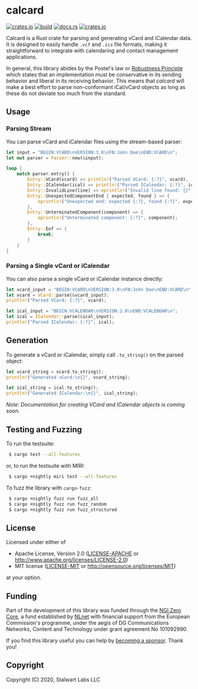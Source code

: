 # calcard

[![crates.io](https://img.shields.io/crates/v/calcard)](https://crates.io/crates/calcard)
[![build](https://github.com/stalwartlabs/calcard/actions/workflows/rust.yml/badge.svg)](https://github.com/stalwartlabs/calcard/actions/workflows/rust.yml)
[![docs.rs](https://img.shields.io/docsrs/calcard)](https://docs.rs/calcard)
[![crates.io](https://img.shields.io/crates/l/calcard)](http://www.apache.org/licenses/LICENSE-2.0)

Calcard is a Rust crate for parsing and generating vCard and iCalendar data. It is designed to easily handle `.vcf` and `.ics` file formats, making it straightforward to integrate with calendaring and contact management applications.

In general, this library abides by the Postel's law or [Robustness Principle](https://en.wikipedia.org/wiki/Robustness_principle) which 
states that an implementation must be conservative in its sending behavior and liberal in its receiving behavior. This means that
_calcard_ will make a best effort to parse non-conformant iCal/vCard objects as long as these do not deviate too much from the standard.

## Usage

### Parsing Stream

You can parse vCard and iCalendar files using the stream-based parser:

```rust
let input = "BEGIN:VCARD\nVERSION:3.0\nFN:John Doe\nEND:VCARD\n";
let mut parser = Parser::new(&input);

loop {
    match parser.entry() {
        Entry::VCard(vcard) => println!("Parsed VCard: {:?}", vcard),
        Entry::ICalendar(ical) => println!("Parsed ICalendar: {:?}", ical),
        Entry::InvalidLine(line) => eprintln!("Invalid line found: {}", line),
        Entry::UnexpectedComponentEnd { expected, found } => {
            eprintln!("Unexpected end: expected {:?}, found {:?}", expected, found);
        },
        Entry::UnterminatedComponent(component) => {
            eprintln!("Unterminated component: {:?}", component);
        },
        Entry::Eof => {
            break;
        }
    }
}
```

### Parsing a Single vCard or iCalendar

You can also parse a single vCard or iCalendar instance directly:

```rust
let vcard_input = "BEGIN:VCARD\nVERSION:3.0\nFN:John Doe\nEND:VCARD\n";
let vcard = VCard::parse(&vcard_input);
println!("Parsed VCard: {:?}", vcard);

let ical_input = "BEGIN:VCALENDAR\nVERSION:2.0\nEND:VCALENDAR\n";
let ical = ICalendar::parse(&ical_input);
println!("Parsed ICalendar: {:?}", ical);
```

## Generation

To generate a vCard or iCalendar, simply call `.to_string()` on the parsed object:

```rust
let vcard_string = vcard.to_string();
println!("Generated vCard:\n{}", vcard_string);

let ical_string = ical.to_string();
println!("Generated ICalendar:\n{}", ical_string);
```

*Note: Documentation for creating VCard and ICalendar objects is coming soon.*

## Testing and Fuzzing

To run the testsuite:

```bash
 $ cargo test --all-features
```

or, to run the testsuite with MIRI:

```bash
 $ cargo +nightly miri test --all-features
```

To fuzz the library with `cargo-fuzz`:

```bash
 $ cargo +nightly fuzz run fuzz_all
 $ cargo +nightly fuzz run fuzz_random
 $ cargo +nightly fuzz run fuzz_structured
```

## License

Licensed under either of

 * Apache License, Version 2.0 ([LICENSE-APACHE](LICENSE-APACHE) or http://www.apache.org/licenses/LICENSE-2.0)
 * MIT license ([LICENSE-MIT](LICENSE-MIT) or http://opensource.org/licenses/MIT)

at your option.

## Funding

Part of the development of this library was funded through the [NGI Zero Core](https://nlnet.nl/NGI0/), a fund established by [NLnet](https://nlnet.nl/) with financial support from the European Commission's programme, under the aegis of DG Communications Networks, Content and Technology under grant agreement No 101092990.

If you find this library useful you can help by [becoming a sponsor](https://opencollective.com/stalwart). Thank you!

## Copyright

Copyright (C) 2020, Stalwart Labs LLC
